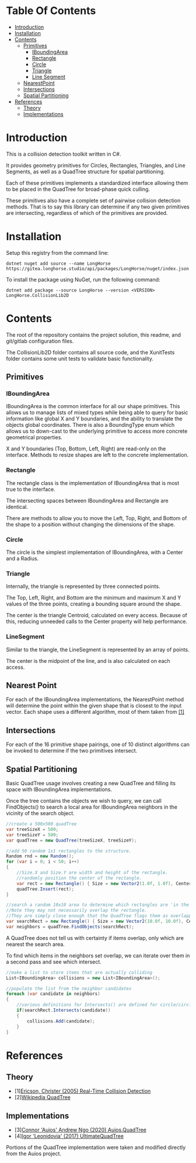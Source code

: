 # Table Of Contents
- [Introduction](#introduction)
- [Installation](#installation)
- [Contents](#contents)
	- [Primitives](#primitives)
		- [IBoundingArea](#bounding)
		- [Rectangle](#rectangle)
		- [Circle](#circle)
		- [Triangle](#triangle)
		- [Line Segment](#line)
	- [NearestPoint](#nearest)
	- [Intersections](#intersections)
	- [Spatial Partitioning](#partitioning)
- [References](#references)
	- [Theory](#theory)
	- [Implementations](#implementations)

# <a id="introduction"></a>Introduction 

This is a collision detection toolkit written in C#.

It provides geometry primitives for Circles, Rectangles, Triangles, and Line Segments, as well as a QuadTree structure for spatial partitioning.

Each of these primitives implements a standardized interface allowing them to be placed in the QuadTree for broad-phase quick culling.

These primitives also have a complete set of pairwise collision detection methods. That is to say this library can determine if any two given primitives are intersecting, regardless of which of the primitives are provided.

# <a id="installation"></a>Installation 

Setup this registry from the command line:
```
dotnet nuget add source --name LongHorse https://gitea.longhorse.studio/api/packages/LongHorse/nuget/index.json
```
To install the package using NuGet, run the following command:
```
dotnet add package --source LongHorse --version <VERSION> LongHorse.CollisionLib2D
```
# <a id="contents"></a>Contents

The root of the repository contains the project solution, this readme, and git/gitlab configuration files.

The CollisionLib2D folder contains all source code, and the XunitTests folder contains some unit tests to validate basic functionality.

## <a id="primitives"></a>Primitives

### <a id="bounding"></a>IBoundingArea

IBoundingArea is the common interface for all our shape primitives. This allows us to manage lists of mixed types while being able to query for basic information like global X and Y boundaries, and the ability to translate the objects global coordinates. There is also a BoundingType enum which allows us to down-cast to the underlying primitive to access more concrete geometrical properties.

X and Y boundaries (Top, Bottom, Left, Right) are read-only on the interface. Methods to resize shapes are left to the concrete implementation.

### <a id="rectangle"></a>Rectangle

The rectangle class is the implementation of IBoundingArea that is most true to the interface. 

The intersecting spaces between IBoundingArea and Rectangle are identical. 

There are methods to allow you to move the Left, Top, Right, and Bottom of the shape to a position without changing the dimensions of the shape.

### <a id="circle"></a>Circle

The circle is the simplest implementation of IBoundingArea, with a Center and a Radius.

### <a id="triangle"></a>Triangle

Internally, the triangle is represented by three connected points.

The Top, Left, Right, and Bottom are the minimum and maximum X and Y values of the three points, creating a bounding square around the shape.

The center is the triangle Centroid, calculated on every access. Because of this, reducing unneeded calls to the Center property will help performance.

### <a id="line"></a>LineSegment

Similar to the triangle, the LineSegment is represented by an array of points.

The center is the midpoint of the line, and is also calculated on each access.

## <a id="nearest"></a>Nearest Point

For each of the IBoundingArea implementations, the NearestPoint method will determine the point within the given shape that is closest to the input vector. Each shape uses a different algorithm, most of them taken from [[1]](#rtcd)

## <a id="intersections"></a>Intersections

For each of the 16 primitive shape pairings, one of 10 distinct algorithms can be invoked to determine if the two primitives intersect.

## <a id="partitioning"></a>Spatial Partitioning

Basic QuadTree usage involves creating a new QuadTree and filling its space with IBoundingArea implementations.

Once the tree contains the objects we wish to query, we can call FindObjects() to search a local area for IBoundingArea neighbors in the vicinity of the search object.

```csharp
//create a 500x500 quadTree
var treeSizeX = 500;
var treeSizeY = 500;
var quadTree = new QuadTree(treeSizeX, treeSizeY);

//add 50 random 1x1 rectangles to the structure.
Random rnd = new Random();
for (var i = 0; i < 50; i++)
{
	//Size.X and Size.Y are width and height of the rectangle.
	//randomly position the center of the rectangle.
	var rect = new Rectangle() { Size = new Vector2(1.0f, 1.0f), Center = new Vector2(rnd.Next(0,500), rnd.Next(0,500)) };
	quadTree.Insert(rect);
}

//search a random 10x10 area to determine which rectangles are 'in the neighborhood' of the search area.
//Note they may not necessarily overlap the rectangle. 
//They are simply close enough that the QuadTree flags them as overlapping candidates.
var searchRect = new Rectangle() { Size = new Vector2(10.0f, 10.0f), Center = new Vector2(rnd.Next(0,500), rnd.Next(0,500))};
var neighbors = quadTree.FindObjects(searchRect);
```

A QuadTree does not tell us with certainty if items overlap, only which are nearest the search area.

To find which items in the neighbors set overlap, we can iterate over them in a second pass and see which intersect.

```csharp
//make a list to store items that are actually colliding
List<IBoundingArea> collisions = new List<IBoundingArea>();

//populate the list from the neighbor candidates
foreach (var candidate in neighbors)
{
	//various definitions for Intersects() are defined for circle/circle, rect/rect, rect/circle, and circle/rect.
	if(searchRect.Intersects(candidate))
	{
		collisions.Add(candidate);
	}
}
```

# <a id="references"></a> References 

## <a id="theory"></a> Theory
- <a id="rtcd"></a>[1][Ericson, Christer (2005) Real-Time Collision Detection](http://www.r-5.org/files/books/computers/algo-list/realtime-3d/Christer_Ericson-Real-Time_Collision_Detection-EN.pdf)
- <a id="wikiquadtree"></a>[2][Wikipedia QuadTree](https://en.wikipedia.org/wiki/Quadtree)

## <a id="implementations"></a> Implementations
- [3][Connor 'Auios' Andrew Ngo (2020) Auios.QuadTree](https://github.com/Auios/Auios.QuadTree)
- [4][Igor 'Leonidovia' (2017) UltimateQuadTree](https://github.com/leonidovia/UltimateQuadTree)

Portions of the QuadTree implementation were taken and modified directly from the Auios project.